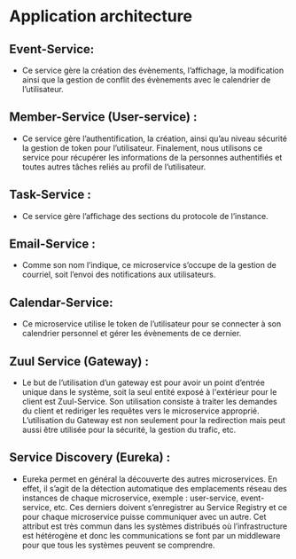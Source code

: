 # Application architecture
## Event-Service: 
* Ce service gère la création des évènements, l’affichage, la modification ainsi que la gestion
                  de conflit des évènements avec le calendrier de l’utilisateur.
              
              
## Member-Service (User-service) : 
* Ce service gère l’authentification, la création, ainsi qu’au niveau sécurité la gestion de token pour l’utilisateur. Finalement, nous utilisons ce service pour récupérer les informations de la personnes authentifiés et toutes autres tâches reliés au profil de l’utilisateur.

## Task-Service : 
* Ce service gère l’affichage des sections du protocole de l’instance.

## Email-Service :
* Comme son nom l’indique, ce microservice s’occupe de la gestion de courriel, soit l’envoi des notifications aux utilisateurs.

## Calendar-Service: 
* Ce microservice utilise le token de l’utilisateur pour se connecter à son calendrier personnel et gérer les évènements de ce dernier.

## Zuul Service (Gateway) : 
* Le but de l’utilisation d’un gateway est pour avoir un point d’entrée unique dans le système, soit la seul entité exposé à l'extérieur pour le client est Zuul-Service. Son utilisation consiste à traiter les demandes du client et rediriger les requêtes vers le microservice approprié. L’utilisation du Gateway est non seulement pour la redirection mais peut aussi être utilisée pour la sécurité, la gestion du trafic, etc.

## Service Discovery (Eureka) :
* Eureka permet en général la découverte des autres microservices. En effet, il s’agit de la détection automatique des emplacements réseau des instances de chaque microservice, exemple : user-service, event-service, etc. Ces derniers doivent s’enregistrer au Service Registry et ce pour chaque microservice puisse communiquer avec un autre. Cet attribut est très commun dans les systèmes distribués où l’infrastructure est hétérogène et donc les communications se font par un middleware pour que tous les systèmes peuvent se comprendre.

